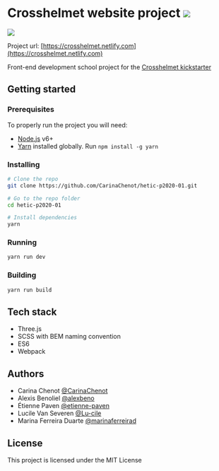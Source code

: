 # Crosshelmet website project ![](https://img.shields.io/travis/CarinaChenot/hetic-p2020-01/dev.svg?style=flat-square)

[![](https://www.netlify.com/img/global/badges/netlify-color-accent.svg)](https://crosshelmet.netlify.com)

Project url: [https://crosshelmet.netlify.com](https://crosshelmet.netlify.com)

Front-end development school project for the [Crosshelmet kickstarter](https://www.kickstarter.com/projects/491835187/crosshelmet-the-smart-motorcycle-helmet?lang=fr)

## Getting started

### Prerequisites

To properly run the project you will need:
* [Node.js](https://nodejs.org/en/) v6+
* [Yarn](https://yarnpkg.com/lang/en/) installed globally. Run `npm install -g yarn`

### Installing

```sh
# Clone the repo
git clone https://github.com/CarinaChenot/hetic-p2020-01.git

# Go to the repo folder
cd hetic-p2020-01

# Install dependencies
yarn
```

### Running

```sh
yarn run dev
```

### Building

```sh
yarn run build
```

## Tech stack

* Three.js
* SCSS with BEM naming convention
* ES6
* Webpack

## Authors

* Carina Chenot [@CarinaChenot](https://github.com/CarinaChenot)
* Alexis Benoliel [@alexbeno](https://github.com/alexbeno)
* Étienne Paven [@etienne-paven](https://github.com/etienne-paven)
* Lucile Van Severen [@Lu-cile](https://github.com/Lu-cile)
* Marina Ferreira Duarte [@marinaferreirad](https://github.com/marinaferreirad)

## License

This project is licensed under the MIT License
